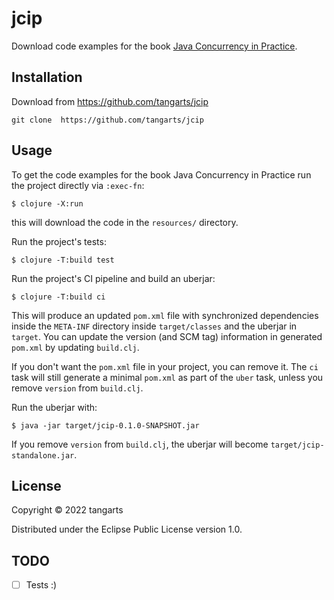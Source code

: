 # jcip

Download code examples for the book [Java Concurrency in Practice](https://jcip.net/).

## Installation

Download from https://github.com/tangarts/jcip

```
git clone  https://github.com/tangarts/jcip
```

## Usage

To get the code examples for the book Java Concurrency in Practice run the project directly via `:exec-fn`:

    $ clojure -X:run

this will download the code in the `resources/` directory.

Run the project's tests:

    $ clojure -T:build test

Run the project's CI pipeline and build an uberjar:

    $ clojure -T:build ci

This will produce an updated `pom.xml` file with synchronized dependencies inside the `META-INF`
directory inside `target/classes` and the uberjar in `target`. You can update the version (and SCM tag)
information in generated `pom.xml` by updating `build.clj`.

If you don't want the `pom.xml` file in your project, you can remove it. The `ci` task will
still generate a minimal `pom.xml` as part of the `uber` task, unless you remove `version`
from `build.clj`.

Run the uberjar with:

    $ java -jar target/jcip-0.1.0-SNAPSHOT.jar

If you remove `version` from `build.clj`, the uberjar will become `target/jcip-standalone.jar`.

## License

Copyright © 2022 tangarts

Distributed under the Eclipse Public License version 1.0.

## TODO

- [ ] Tests :)

